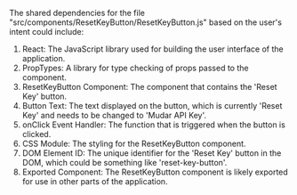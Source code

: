 The shared dependencies for the file "src/components/ResetKeyButton/ResetKeyButton.js" based on the user's intent could include:

1. React: The JavaScript library used for building the user interface of the application.
2. PropTypes: A library for type checking of props passed to the component.
3. ResetKeyButton Component: The component that contains the 'Reset Key' button.
4. Button Text: The text displayed on the button, which is currently 'Reset Key' and needs to be changed to 'Mudar API Key'.
5. onClick Event Handler: The function that is triggered when the button is clicked.
6. CSS Module: The styling for the ResetKeyButton component.
7. DOM Element ID: The unique identifier for the 'Reset Key' button in the DOM, which could be something like 'reset-key-button'.
8. Exported Component: The ResetKeyButton component is likely exported for use in other parts of the application.